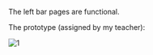 The left bar pages are functional. 

The prototype (assigned by my teacher): 

![1](https://github.com/user-attachments/assets/1da9fff4-af27-4ec9-92bc-87d4d580117a)
